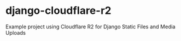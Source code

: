 # django-cloudflare-r2
Example project using Cloudflare R2 for Django Static Files and Media Uploads
